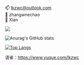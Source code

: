 
:mailbox: lkzwc@outlook.com  </br>
:bust_in_silhouette: zhangwnechao  </br>
:city_sunrise: Xian  </br>

<img src="https://img.shields.io/badge/Technology%20stack-React%20CSS%20JavaScript%20Go-orange"/>


![Anurag's GitHub stats](https://github-readme-stats.vercel.app/api?username=lkzwc&show_icons=true&theme=tokyonight)
  
[![Top Langs](https://github-readme-stats.vercel.app/api/top-langs/?username=lkzwc&layout=compact)](https://github.com/anuraghazra/github-readme-stats)


语雀：https://www.yuque.com/lkzwc



